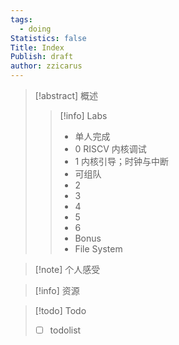 ```yaml
---
tags:
  - doing
Statistics: false
Title: Index
Publish: draft
author: zzicarus
---
```

>[!abstract] 概述
> >[!info] Labs
> >- 单人完成
> >	- 0 RISCV 内核调试
> >	- 1 内核引导；时钟与中断
> >- 可组队
> >	- 2
> >	- 3
> >	- 4
> >	- 5
> >	- 6
> >- Bonus
> >	- File System



>[!note] 个人感受

>[!info] 资源

>[!todo] Todo
>- [ ] todolist
